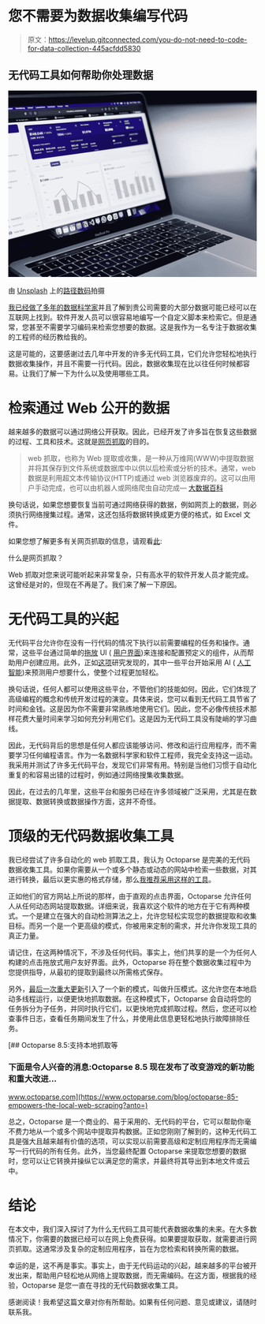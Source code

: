 # 您不需要为数据收集编写代码

> 原文：<https://levelup.gitconnected.com/you-do-not-need-to-code-for-data-collection-445acfdd5830>

## 无代码工具如何帮助你处理数据

![](img/4b1bcf846284a71e4a5389f2cd344706.png)

由 [Unsplash](https://unsplash.com?utm_source=medium&utm_medium=referral) 上的[路径数码](https://unsplash.com/@pathdigital?utm_source=medium&utm_medium=referral)拍摄

[我已经做了多年的数据科学家](https://towardsdatascience.com/working-for-a-data-driven-startup-whose-value-surged-700-in-less-than-one-year-168e8c43565a?gi=45621a53e8e9)并且了解到贵公司需要的大部分数据可能已经可以在互联网上找到。软件开发人员可以很容易地编写一个自定义脚本来检索它。但是通常，您甚至不需要学习编码来检索您想要的数据。这是我作为一名专注于数据收集的工程师的经历教给我的。

这是可能的，这要感谢过去几年中开发的许多无代码工具，它们允许您轻松地执行数据收集操作，并且不需要一行代码。因此，数据收集现在比以往任何时候都容易。让我们了解一下为什么以及使用哪些工具。

# 检索通过 Web 公开的数据

越来越多的数据可以通过网络公开获取。因此，已经开发了许多旨在恢复这些数据的过程、工具和技术。这就是[网页抓取](https://en.wikipedia.org/wiki/Web_scraping)的目的。

> web 抓取，也称为 Web 提取或收集，是一种从万维网(WWW)中提取数据并将其保存到文件系统或数据库中以供以后检索或分析的技术。通常，web 数据是利用超文本传输协议(HTTP)或通过 web 浏览器废弃的。这可以由用户手动完成，也可以由机器人或网络爬虫自动完成— [大数据百科](http://dx.doi.org/10.1007/978-3-319-32001-4_483-1)

换句话说，如果您想要恢复当前可通过网络获得的数据，例如网页上的数据，则必须执行网络搜集过程。通常，这还包括将数据转换成更方便的格式，如 Excel 文件。

如果您想了解更多有关网页抓取的信息，请观看[此](https://youtu.be/Pm1P5hvsc-k):

什么是网页抓取？

Web 抓取对您来说可能听起来非常复杂，只有高水平的软件开发人员才能完成。这曾经是对的，但现在不再是了。我们来了解一下原因。

# 无代码工具的兴起

无代码平台允许你在没有一行代码的情况下执行以前需要编程的任务和操作。通常，这些平台通过简单的[拖放](https://en.wikipedia.org/wiki/Drag_and_drop) UI ( [用户界面](https://en.wikipedia.org/wiki/User_interface))来连接和配置预定义的组件，从而帮助用户创建应用。此外，正如[这项](https://doi.org/10.1016/j.eng.2020.07.007)研究发现的，其中一些平台开始采用 AI ( [人工智能](https://en.wikipedia.org/wiki/Artificial_intelligence))来预测用户想要什么，使整个过程更加轻松。

换句话说，任何人都可以使用这些平台，不管他们的技能如何。因此，它们体现了高级编程的概念和传统开发过程的演变。具体来说，您可以看到无代码工具节省了时间和金钱。这是因为你不需要非常熟练地使用它们。因此，您不必像传统技术那样花费大量时间来学习如何充分利用它们。这是因为无代码工具没有陡峭的学习曲线。

因此，无代码背后的思想是任何人都应该能够访问、修改和运行应用程序，而不需要学习任何编程语言。作为一名数据科学家和软件工程师，我完全支持这一运动。我采用并测试了许多无代码平台，发现它们非常有用。特别是当他们习惯于自动化重复的和容易出错的过程时，例如通过网络搜集收集数据。

因此，在过去的几年里，这些平台和服务已经在许多领域被广泛采用，尤其是在数据提取、数据转换或数据操作方面，这并不奇怪。

# 顶级的无代码数据收集工具

我已经尝试了许多自动化的 web 抓取工具，我认为 Octoparse 是完美的无代码数据收集工具。如果你需要从一个或多个静态或动态的网站中检索一些数据，对其进行转换，最后以更实惠的格式存储，那么[我推荐采用这样的工具](/web-scraping-made-simple-with-octoparse-9a966d888414?gi=d0e3e48b82c9)。

正如他们的官方网站上所说的那样，由于直观的点击界面，Octoparse 允许任何人从任何动态网站提取数据。详细来说，我喜欢这个软件的地方在于它有两种模式。一个是建立在强大的自动检测算法之上，允许您轻松实现您的数据提取和收集目标。而另一个是一个更高级的模式，你被用来定制的需求，并允许你发现工具的真正力量。

请记住，在这两种情况下，不涉及任何代码。事实上，他们共享的是一个为任何人构建的点击拖放式用户友好界面。此外，Octoparse 将在整个数据收集过程中为您提供指导，从最初的提取到最终以所需格式保存。

另外，[最后一次重大更新](https://www.octoparse.com/blog/octoparse-85-empowers-the-local-web-scraping?anto=)引入了一个新的模式，叫做升压模式。这允许您在本地启动多线程运行，以便更快地抓取数据。在这种模式下，Octoparse 会自动将您的任务拆分为子任务，并同时执行它们，以更快地完成抓取过程。然后，您还可以检查事件日志，查看任务期间发生了什么，并使用此信息更轻松地执行故障排除任务。

[](https://www.octoparse.com/blog/octoparse-85-empowers-the-local-web-scraping?anto=) [## Octoparse 8.5:支持本地抓取等

### 下面是令人兴奋的消息:Octoparse 8.5 现在发布了改变游戏的新功能和重大改进…

www.octoparse.com](https://www.octoparse.com/blog/octoparse-85-empowers-the-local-web-scraping?anto=) 

总之，Octoparse 是一个商业的、易于采用的、无代码的平台，它可以帮助你毫不费力地从一个或多个网站中提取异构数据。正如您刚刚了解到的，这种无代码工具是强大且越来越有价值的选项，可以实现以前需要高级和定制应用程序而无需编写一行代码的所有任务。此外，当您最终配置 Octoparse 来提取您想要的数据时，您可以让它转换并操纵它以满足您的需求，并最终将其导出到本地文件或云中。

# 结论

在本文中，我们深入探讨了为什么无代码工具可能代表数据收集的未来。在大多数情况下，你需要的数据已经可以在网上免费获得。如果要提取获取，就需要进行网页抓取。这通常涉及复杂的定制应用程序，旨在为您检索和转换所需的数据。

幸运的是，这不再是事实。事实上，由于无代码运动的兴起，越来越多的平台被开发出来，帮助用户轻松地从网络上提取数据，而无需编码。在这方面，根据我的经验，Octoparse 是您一直在寻找的无代码数据收集工具。

感谢阅读！我希望这篇文章对你有所帮助。如果有任何问题、意见或建议，请随时联系我。